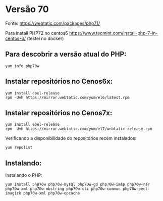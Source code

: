 # Versão 70

Fonte: https://webtatic.com/packages/php71/

Para install PHP72 no centos6 https://www.tecmint.com/install-php-7-in-centos-6/ (testei no docker)

## Para descobrir a versão atual do PHP:

    yum info php70w
 
## Instalar repositórios no Cenos6x:

    yum install epel-release
    rpm -Uvh https://mirror.webtatic.com/yum/el6/latest.rpm
    
## Instalar repositórios no Cenos7x:

    yum install epel-release
    rpm -Uvh https://mirror.webtatic.com/yum/el7/webtatic-release.rpm    

Verificando a disponibilidade do repositórios recém instalados:

    yum repolist

## Instalando:

Instalando o PHP:

    yum install php70w php70w-mysql php70w-gd php70w-imap php70w-rar php70w-xml php70w-mbstring php70w-cli php70w-common php70w-pecl-imagick php70w-xml php70w-opcache
